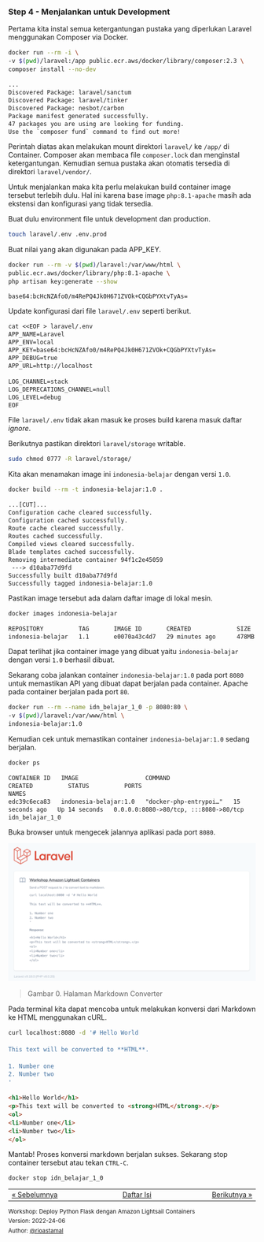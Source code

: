 
### <a name="step-4"></a>Step 4 - Menjalankan untuk Development

Pertama kita instal semua ketergantungan pustaka yang diperlukan Laravel menggunakan Composer via Docker. 

```sh
docker run --rm -i \
-v $(pwd)/laravel:/app public.ecr.aws/docker/library/composer:2.3 \
composer install --no-dev
```

```
...
Discovered Package: laravel/sanctum
Discovered Package: laravel/tinker
Discovered Package: nesbot/carbon
Package manifest generated successfully.
47 packages you are using are looking for funding.
Use the `composer fund` command to find out more!
```

Perintah diatas akan melakukan mount direktori `laravel/` ke `/app/` di Container. Composer akan membaca file `composer.lock` dan menginstal ketergantungan. Kemudian semua pustaka akan otomatis tersedia di direktori `laravel/vendor/`.

Untuk menjalankan maka kita perlu melakukan build container image tersebut terlebih dulu. Hal ini karena base image `php:8.1-apache` masih ada ekstensi dan konfigurasi yang tidak tersedia.

Buat dulu environment file untuk development dan production.

```sh
touch laravel/.env .env.prod
```

Buat nilai yang akan digunakan pada APP_KEY.

```sh
docker run --rm -v $(pwd)/laravel:/var/www/html \
public.ecr.aws/docker/library/php:8.1-apache \
php artisan key:generate --show
```

```
base64:bcHcNZAfo0/m4RePQ4Jk0H671ZVOk+CQGbPYXtvTyAs=
```

Update konfigurasi dari file `laravel/.env` seperti berikut.

```
cat <<EOF > laravel/.env
APP_NAME=Laravel
APP_ENV=local
APP_KEY=base64:bcHcNZAfo0/m4RePQ4Jk0H671ZVOk+CQGbPYXtvTyAs=
APP_DEBUG=true
APP_URL=http://localhost

LOG_CHANNEL=stack
LOG_DEPRECATIONS_CHANNEL=null
LOG_LEVEL=debug
EOF
```

File `laravel/.env` tidak akan masuk ke proses build karena masuk daftar _ignore_.

Berikutnya pastikan direktori `laravel/storage` writable.

```sh
sudo chmod 0777 -R laravel/storage/
```

Kita akan menamakan image ini `indonesia-belajar` dengan versi `1.0`.

```sh
docker build --rm -t indonesia-belajar:1.0 .
```

```
...[CUT]...
Configuration cache cleared successfully.
Configuration cached successfully.
Route cache cleared successfully.
Routes cached successfully.
Compiled views cleared successfully.
Blade templates cached successfully.
Removing intermediate container 94f1c2e45059
 ---> d10aba77d9fd
Successfully built d10aba77d9fd
Successfully tagged indonesia-belajar:1.0
```

Pastikan image tersebut ada dalam daftar image di lokal mesin.

```sh
docker images indonesia-belajar
```

```
REPOSITORY          TAG       IMAGE ID       CREATED             SIZE
indonesia-belajar   1.1       e0070a43c4d7   29 minutes ago      478MB
```

Dapat terlihat jika container image yang dibuat yaitu `indonesia-belajar` dengan versi `1.0` berhasil dibuat.

Sekarang coba jalankan container `indonesia-belajar:1.0` pada port `8080` untuk memastikan API yang dibuat dapat berjalan pada container. Apache pada container berjalan pada port `80`.

```sh
docker run --rm --name idn_belajar_1_0 -p 8080:80 \
-v $(pwd)/laravel:/var/www/html \
indonesia-belajar:1.0
```

Kemudian cek untuk memastikan container `indonesia-belajar:1.0` sedang berjalan.

```sh
docker ps
```

```
CONTAINER ID   IMAGE                   COMMAND                  CREATED          STATUS          PORTS                                   NAMES
edc39c6eca83   indonesia-belajar:1.0   "docker-php-entrypoi…"   15 seconds ago   Up 14 seconds   0.0.0.0:8080->80/tcp, :::8080->80/tcp   idn_belajar_1_0
```

Buka browser untuk mengecek jalannya aplikasi pada port `8080`.

[![Markdown Converter](https://raw.githubusercontent.com/rioastamal-examples/assets/main/workshop-amazon-lightsail-containers/lab-laravel-app/images/lightsail-hello-api-home.png)](https://raw.githubusercontent.com/rioastamal-examples/assets/main/workshop-amazon-lightsail-containers/lab-laravel-app/images/lightsail-hello-api-home.png)

> Gambar 0. Halaman Markdown Converter

Pada terminal kita dapat mencoba untuk melakukan konversi dari Markdown ke HTML menggunakan cURL.

```sh
curl localhost:8080 -d '# Hello World

This text will be converted to **HTML**.

1. Number one
2. Number two
'
```

```html
<h1>Hello World</h1>
<p>This text will be converted to <strong>HTML</strong>.</p>
<ol>
<li>Number one</li>
<li>Number two</li>
</ol>
```

Mantab! Proses konversi markdown berjalan sukses. Sekarang stop container tersebut atau tekan `CTRL-C`.

```sh
docker stop idn_belajar_1_0
```


<table border="0" style="width: 100%; display: table;"><tr><td><a href="STEP-3.md">&laquo; Sebelumnya</td><td align="center"><a href="README.md">Daftar Isi</a></td><td align="right"><a href="STEP-5.md">Berikutnya &raquo;</a></td></tr></table>

<sup>Workshop: Deploy Python Flask dengan Amazon Lightsail Containers  
Version: 2022-24-06  
Author: [@rioastamal](https://github.com/rioastamal)</sup>
